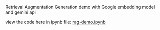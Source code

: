 Retrieval Augmentation Generation demo with Google embedding model and gemini api

view the code here in ipynb file: [rag-demo.ipynb](https://github.com/CrackedResearcher/rag-demo-chatbot/blob/main/rag-demo.ipynb)
